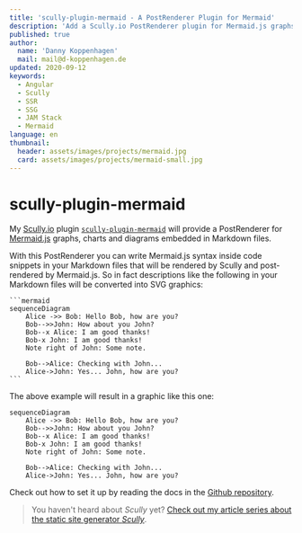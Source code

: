 ```yaml
---
title: 'scully-plugin-mermaid - A PostRenderer Plugin for Mermaid'
description: 'Add a Scully.io PostRenderer plugin for Mermaid.js graphs, charts and diagrams embedded in Markdown files.'
published: true
author:
  name: 'Danny Koppenhagen'
  mail: mail@d-koppenhagen.de
updated: 2020-09-12
keywords:
  - Angular
  - Scully
  - SSR
  - SSG
  - JAM Stack
  - Mermaid
language: en
thumbnail:
  header: assets/images/projects/mermaid.jpg
  card: assets/images/projects/mermaid-small.jpg
---
```

# scully-plugin-mermaid

My [Scully.io](https://scully.io) plugin [`scully-plugin-mermaid`](https://www.npmjs.com/package/scully-plugin-mermaid) will provide a PostRenderer for [Mermaid.js](https://mermaid-js.github.io/) graphs, charts and diagrams embedded in Markdown files.

With this PostRenderer you can write Mermaid.js syntax inside code snippets in your Markdown files that will be rendered by Scully and post-rendered by Mermaid.js.
So in fact descriptions like the following in your Markdown files will be converted into SVG graphics:

<pre class="language-text"><code class="language-text">```mermaid
sequenceDiagram
    Alice ->> Bob: Hello Bob, how are you?
    Bob-->>John: How about you John?
    Bob--x Alice: I am good thanks!
    Bob-x John: I am good thanks!
    Note right of John: Some note.

    Bob-->Alice: Checking with John...
    Alice->John: Yes... John, how are you?
```</code></pre>

The above example will result in a graphic like this one:

```mermaid
sequenceDiagram
    Alice ->> Bob: Hello Bob, how are you?
    Bob-->>John: How about you John?
    Bob--x Alice: I am good thanks!
    Bob-x John: I am good thanks!
    Note right of John: Some note.

    Bob-->Alice: Checking with John...
    Alice->John: Yes... John, how are you?
```

Check out how to set it up by reading the docs in the [Github repository](https://github.com/d-koppenhagen/scully-plugin-mermaid).

> You haven't heard about _Scully_ yet? [Check out my article series about the static site generator _Scully_](/blog/2020-01-angular-scully).